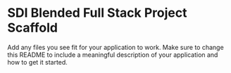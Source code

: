 # SDI Blended Full Stack Project Scaffold

Add any files you see fit for your application to work. Make sure to change this README to include a meaningful description of your application and how to get it started.